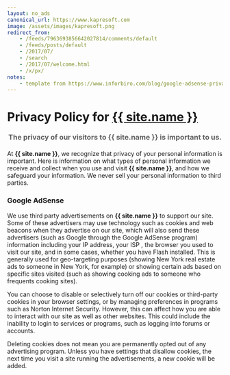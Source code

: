 ```yaml
---
layout: no_ads
canonical_url: https://www.kapresoft.com
image: /assets/images/kapresoft.png
redirect_from: 
    - /feeds/7963693856642027814/comments/default
    - /feeds/posts/default
    - /2017/07/
    - /search
    - /2017/07/welcome.html
    - /x/px/ 
notes:
    - template from https://www.inforbiro.com/blog/google-adsense-privacy-policy-example
---
```


# Privacy Policy for <a href="/">{{ site.name }}</a>


<h3 style="text-align:center; margin: 20px 0 20px 0; color: #5f5f5f;">The privacy of our visitors to {{ site.name }} is important to us.</h3>

At **{{ site.name }}**, we recognize that privacy of your personal information is important. Here is information on what types of personal information we receive and collect when you use and visit **{{ site.name }}**, and how we safeguard your information.  We never sell your personal information to third parties.

### Google AdSense

We use third party advertisements on **{{ site.name }}** to support our site.  Some of these advertisers may use technology such as cookies and web beacons when they advertise on our site, which will also send these advertisers (such as Google through the Google AdSense program) information including your IP address, your ISP , the browser you used to visit our site, and in some cases, whether you have Flash installed.  This is generally used for geo-targeting purposes (showing New York real estate ads to someone in New York, for example) or showing certain ads based on specific sites visited (such as showing cooking ads to someone who frequents cooking sites).

You can choose to disable or selectively turn off our cookies or third-party cookies in your browser settings, or by managing preferences in programs such as Norton Internet Security.  However, this can affect how you are able to interact with our site as well as other websites.  This could include the inability to login to services or programs, such as logging into forums or accounts.

Deleting cookies does not mean you are permanently opted out of any advertising program.  Unless you have settings that disallow cookies, the next time you visit a site running the advertisements, a new cookie will be added.